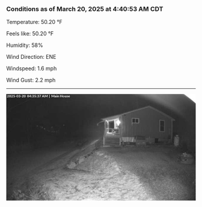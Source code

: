 ### Conditions as of March 20, 2025 at 4:40:53 AM CDT 

Temperature: 50.20 &deg;F

Feels like: 50.20 &deg;F

Humidity: 58%

Wind Direction: ENE

Windspeed: 1.6 mph

Wind Gust: 2.2 mph

---

<img src="./images/latest.jpeg"/>

